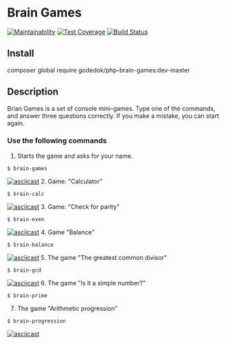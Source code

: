 # Brain Games
[![Maintainability](https://api.codeclimate.com/v1/badges/fdc1434b35a552625fab/maintainability)](https://codeclimate.com/github/godedok/project-lvl1-s312/maintainability)
[![Test Coverage](https://api.codeclimate.com/v1/badges/fdc1434b35a552625fab/test_coverage)](https://codeclimate.com/github/godedok/project-lvl1-s312/test_coverage)
[![Build Status](https://travis-ci.org/godedok/project-lvl1-s312.svg?branch=master)](https://travis-ci.org/godedok/project-lvl1-s312)

## Install
composer global require godedok/php-brain-games:dev-master

## Description
Brian Games is a set of console mini-games. Type one of the commands, and answer three questions correctly. If you make a mistake, you can start again.

### Use the following commands
1. Starts the game and asks for your name.
```
$ brain-games
```
[![asciicast](https://asciinema.org/a/HrkDFIDq1VMkUpP6bDKYcUjGi.png)](https://asciinema.org/a/HrkDFIDq1VMkUpP6bDKYcUjGi)
2. Game: "Calculator"
```
$ brain-calc
```
[![asciicast](https://asciinema.org/a/DvYz5ZzJfadFtRLJNVGCDJC73.png)](https://asciinema.org/a/DvYz5ZzJfadFtRLJNVGCDJC73)
3. Game: "Check for parity"
```
$ brain-even
```
[![asciicast](https://asciinema.org/a/kNDSoPc4IJv205oxiM1KfuGOQ.png)](https://asciinema.org/a/kNDSoPc4IJv205oxiM1KfuGOQ)
4. Game "Balance"
```
$ brain-balance
```
[![asciicast](https://asciinema.org/a/04Vb79cYsvd3CUSBB6mwhSP3o.png)](https://asciinema.org/a/04Vb79cYsvd3CUSBB6mwhSP3o)
5. The game "The greatest common divisor"
```
$ brain-gcd
```
[![asciicast](https://asciinema.org/a/mstVHZOAJsAqLLD8s9z1wqW40.png)](https://asciinema.org/a/mstVHZOAJsAqLLD8s9z1wqW40)
6. The game "Is it a simple number?"
```
$ brain-prime
```

7. The game "Arithmetic progression"
```
$ brain-progression
```
[![asciicast](https://asciinema.org/a/ZvgZM8Y42FhYUhvmnYRoCu0JX.png)](https://asciinema.org/a/ZvgZM8Y42FhYUhvmnYRoCu0JX)
